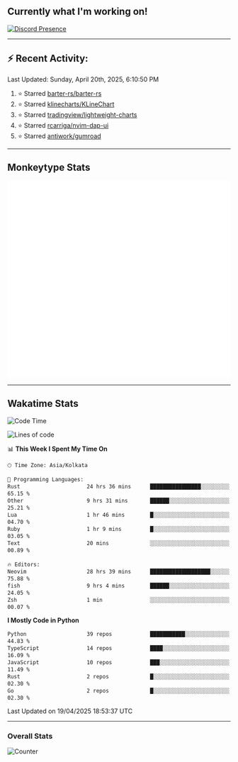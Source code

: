 ## Currently what I'm working on!
[![Discord Presence](https://lanyard.cnrad.dev/api/534981034400284712)](https://discord.com/users/534981034400284712)

---

## :zap: Recent Activity:
<!--RECENT_ACTIVITY:last_update-->
Last Updated: Sunday, April 20th, 2025, 6:10:50 PM
<!--RECENT_ACTIVITY:last_update_end-->
<!--RECENT_ACTIVITY:start-->
1. ⭐ Starred [barter-rs/barter-rs](https://github.com/barter-rs/barter-rs)<br>
2. ⭐ Starred [klinecharts/KLineChart](https://github.com/klinecharts/KLineChart)<br>
3. ⭐ Starred [tradingview/lightweight-charts](https://github.com/tradingview/lightweight-charts)<br>
4. ⭐ Starred [rcarriga/nvim-dap-ui](https://github.com/rcarriga/nvim-dap-ui)<br>
5. ⭐ Starred [antiwork/gumroad](https://github.com/antiwork/gumroad)<br>
<!--RECENT_ACTIVITY:end-->

---

## Monkeytype Stats
<a href="https://monkeytype.com/profile/dhanus">
  <img src="https://raw.githubusercontent.com/Dhanus3133/Dhanus3133/monkeytype/monkeytype-lb.svg" alt="Monkeytype Profile" />
</a>

---

## Wakatime Stats
<!--START_SECTION:waka-->
![Code Time](http://img.shields.io/badge/Code%20Time-2%2C661%20hrs%2039%20mins-blue)

![Lines of code](https://img.shields.io/badge/From%20Hello%20World%20I%27ve%20Written-5.9%20million%20lines%20of%20code-blue)

📊 **This Week I Spent My Time On** 

```text
🕑︎ Time Zone: Asia/Kolkata

💬 Programming Languages: 
Rust                     24 hrs 36 mins      ████████████████░░░░░░░░░   65.15 % 
Other                    9 hrs 31 mins       ██████░░░░░░░░░░░░░░░░░░░   25.21 % 
Lua                      1 hr 46 mins        █░░░░░░░░░░░░░░░░░░░░░░░░   04.70 % 
Ruby                     1 hr 9 mins         █░░░░░░░░░░░░░░░░░░░░░░░░   03.05 % 
Text                     20 mins             ░░░░░░░░░░░░░░░░░░░░░░░░░   00.89 % 

🔥 Editors: 
Neovim                   28 hrs 39 mins      ███████████████████░░░░░░   75.88 % 
fish                     9 hrs 4 mins        ██████░░░░░░░░░░░░░░░░░░░   24.05 % 
Zsh                      1 min               ░░░░░░░░░░░░░░░░░░░░░░░░░   00.07 % 
```

**I Mostly Code in Python** 

```text
Python                   39 repos            ███████████░░░░░░░░░░░░░░   44.83 % 
TypeScript               14 repos            ████░░░░░░░░░░░░░░░░░░░░░   16.09 % 
JavaScript               10 repos            ███░░░░░░░░░░░░░░░░░░░░░░   11.49 % 
Rust                     2 repos             █░░░░░░░░░░░░░░░░░░░░░░░░   02.30 % 
Go                       2 repos             █░░░░░░░░░░░░░░░░░░░░░░░░   02.30 % 
```




 Last Updated on 19/04/2025 18:53:37 UTC
<!--END_SECTION:waka-->
---

### Overall Stats

<img src="https://moe-counter.glitch.me/get/@Dhanus3133?theme=asoul" alt="Counter" />
